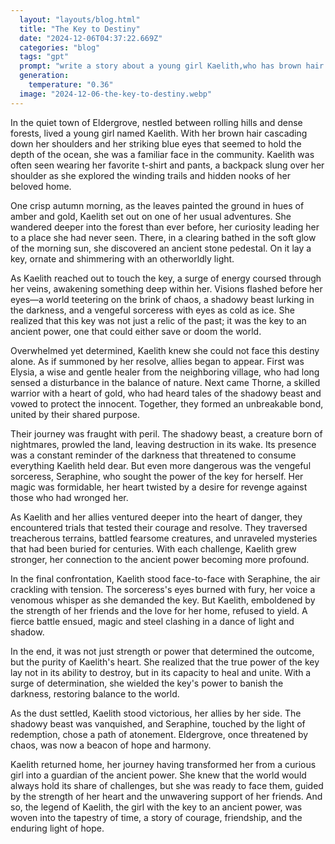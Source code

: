 ```yaml
---
  layout: "layouts/blog.html"
  title: "The Key to Destiny"
  date: "2024-12-06T04:37:22.669Z"
  categories: "blog"
  tags: "gpt"
  prompt: "write a story about a young girl Kaelith,who has brown hair with blue eyes wearing a tshirt and pants carrying a bagback. She discovers she holds the key to an ancient power that can save or destroy the world. Guided by allies, she must face a shadowy beast and a vengeful sorceress to protect her home and destiny."
  generation: 
    temperature: "0.36"
  image: "2024-12-06-the-key-to-destiny.webp"
---
```

In the quiet town of Eldergrove, nestled between rolling hills and dense forests, lived a young girl named Kaelith. With her brown hair cascading down her shoulders and her striking blue eyes that seemed to hold the depth of the ocean, she was a familiar face in the community. Kaelith was often seen wearing her favorite t-shirt and pants, a backpack slung over her shoulder as she explored the winding trails and hidden nooks of her beloved home.

One crisp autumn morning, as the leaves painted the ground in hues of amber and gold, Kaelith set out on one of her usual adventures. She wandered deeper into the forest than ever before, her curiosity leading her to a place she had never seen. There, in a clearing bathed in the soft glow of the morning sun, she discovered an ancient stone pedestal. On it lay a key, ornate and shimmering with an otherworldly light.

As Kaelith reached out to touch the key, a surge of energy coursed through her veins, awakening something deep within her. Visions flashed before her eyes—a world teetering on the brink of chaos, a shadowy beast lurking in the darkness, and a vengeful sorceress with eyes as cold as ice. She realized that this key was not just a relic of the past; it was the key to an ancient power, one that could either save or doom the world.

Overwhelmed yet determined, Kaelith knew she could not face this destiny alone. As if summoned by her resolve, allies began to appear. First was Elysia, a wise and gentle healer from the neighboring village, who had long sensed a disturbance in the balance of nature. Next came Thorne, a skilled warrior with a heart of gold, who had heard tales of the shadowy beast and vowed to protect the innocent. Together, they formed an unbreakable bond, united by their shared purpose.

Their journey was fraught with peril. The shadowy beast, a creature born of nightmares, prowled the land, leaving destruction in its wake. Its presence was a constant reminder of the darkness that threatened to consume everything Kaelith held dear. But even more dangerous was the vengeful sorceress, Seraphine, who sought the power of the key for herself. Her magic was formidable, her heart twisted by a desire for revenge against those who had wronged her.

As Kaelith and her allies ventured deeper into the heart of danger, they encountered trials that tested their courage and resolve. They traversed treacherous terrains, battled fearsome creatures, and unraveled mysteries that had been buried for centuries. With each challenge, Kaelith grew stronger, her connection to the ancient power becoming more profound.

In the final confrontation, Kaelith stood face-to-face with Seraphine, the air crackling with tension. The sorceress's eyes burned with fury, her voice a venomous whisper as she demanded the key. But Kaelith, emboldened by the strength of her friends and the love for her home, refused to yield. A fierce battle ensued, magic and steel clashing in a dance of light and shadow.

In the end, it was not just strength or power that determined the outcome, but the purity of Kaelith's heart. She realized that the true power of the key lay not in its ability to destroy, but in its capacity to heal and unite. With a surge of determination, she wielded the key's power to banish the darkness, restoring balance to the world.

As the dust settled, Kaelith stood victorious, her allies by her side. The shadowy beast was vanquished, and Seraphine, touched by the light of redemption, chose a path of atonement. Eldergrove, once threatened by chaos, was now a beacon of hope and harmony.

Kaelith returned home, her journey having transformed her from a curious girl into a guardian of the ancient power. She knew that the world would always hold its share of challenges, but she was ready to face them, guided by the strength of her heart and the unwavering support of her friends. And so, the legend of Kaelith, the girl with the key to an ancient power, was woven into the tapestry of time, a story of courage, friendship, and the enduring light of hope.
